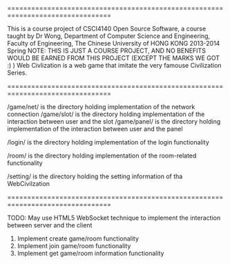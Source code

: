 ================================================================================

This is a course project of CSCI4140 Open Source Software, a course taught
by Dr Wong, Department of Computer Science and Engineering,
Faculty of Engineering, The Chinese University of HONG KONG
2013-2014 Spring
NOTE: THIS IS JUST A COURSE PROJECT, AND NO BENEFITS WOULD BE EARNED FROM THIS PROJECT (EXCEPT THE MARKS WE GOT :) )
Web Civlization is a web game that imitate the very famouse Civilization Series.

================================================================================

/game/net/ is the directory holding implementation of the network connection
/game/slot/ is the directory holding implementation of the interaction between user and the slot
/game/panel/ is the directory holding implementation of the interaction between user and the panel

/login/ is the directory holding implementation of the login functionality

/room/ is the directory holding implementation of the room-related functionality

/setting/ is the directory holding the setting information of tha WebCivilzation

================================================================================

TODO: May use HTML5 WebSocket technique to implement the interaction between server and the client
1. Implement create game/room functionality
2. Implement join game/room functionality
3. Implement get game/room information functionality

